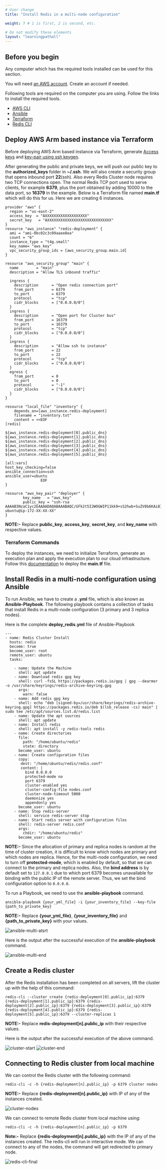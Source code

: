 ```yaml
---
# User change
title: "Install Redis in a multi-node configuration"

weight: 7 # 1 is first, 2 is second, etc.

# Do not modify these elements
layout: "learningpathall"
---
```


## Before you begin

Any computer which has the required tools installed can be used for this section. 

You will need [an AWS account](https://portal.aws.amazon.com/billing/signup?nc2=h_ct&src=default&redirect_url=https%3A%2F%2Faws.amazon.com%2Fregistration-confirmation#/start). Create an account if needed.

Following tools are required on the computer you are using. Follow the links to install the required tools.
* [AWS CLI](/install-tools/aws-cli)
* [Ansible](https://www.cyberciti.biz/faq/how-to-install-and-configure-latest-version-of-ansible-on-ubuntu-linux/)
* [Terraform](/install-tools/terraform)
* [Redis CLI](https://redis.io/docs/getting-started/installation/install-redis-on-linux/)

## Deploy AWS Arm based instance via Terraform

Before deploying AWS Arm based instance via Terraform, generate [Access keys](/learning-paths/server-and-cloud/redis/aws_deployment#generate-access-keys-access-key-id-and-secret-access-key) and [key-pair using ssh keygen](/learning-paths/server-and-cloud/redis/aws_deployment#generate-key-pairpublic-key-private-key-using-ssh-keygen).

After generating the public and private keys, we will push our public key to the **authorized_keys** folder in **~/.ssh**. We will also create a security group that opens inbound port **22**(ssh). Also every Redis Cluster node requires two TCP connections open. The normal Redis TCP port used to serve clients, for example **6379**, plus the port obtained by adding 10000 to the data port, so **16379** in the example. Below is a Terraform file named **main.tf** which will do this for us. Here we are creating 6 instances.


```console
provider "aws" {
  region = "us-east-2"
  access_key  = "AXXXXXXXXXXXXXXXXXXX"
  secret_key   = "AXXXXXXXXXXXXXXXXXXXXXXXXXXXXX"
}
resource "aws_instance" "redis-deployment" {
  ami = "ami-0bc02c3c09aaee8ea"
  count = "6"
  instance_type = "t4g.small"
  key_name= "aws_key"
  vpc_security_group_ids = [aws_security_group.main.id]
}

resource "aws_security_group" "main" {
  name        = "main"
  description = "Allow TLS inbound traffic"

  ingress {
    description      = "Open redis connection port"
    from_port        = 6379
    to_port          = 6379
    protocol         = "tcp"
    cidr_blocks      = ["0.0.0.0/0"]
  }
  ingress {
    description      = "Open port for Cluster bus"
    from_port        = 16379
    to_port          = 16379
    protocol         = "tcp"
    cidr_blocks      = ["0.0.0.0/0"]
  }
  ingress {
    description      = "Allow ssh to instance"
    from_port        = 22
    to_port          = 22
    protocol         = "tcp"
    cidr_blocks      = ["0.0.0.0/0"]
  }
  egress {
    from_port        = 0
    to_port          = 0
    protocol         = "-1"
    cidr_blocks      = ["0.0.0.0/0"]
  }
}

resource "local_file" "inventory" {
    depends_on=[aws_instance.redis-deployment]
    filename = "inventory.txt"
    content = <<EOF
[redis]

${aws_instance.redis-deployment[0].public_dns}
${aws_instance.redis-deployment[1].public_dns}
${aws_instance.redis-deployment[2].public_dns}
${aws_instance.redis-deployment[3].public_dns}
${aws_instance.redis-deployment[4].public_dns}
${aws_instance.redis-deployment[5].public_dns}

[all:vars]
host_key_checking=false
ansible_connection=ssh
ansible_user=ubuntu
                EOF
}

resource "aws_key_pair" "deployer" {
        key_name   = "aws_key"
        public_key = "ssh-rsa AAAAB3NzaC1yc2EAAAADAQABAAABAQC/GFk2t5I2WOGWIP11kk9+sS2hwb+SuZV8b6KAi8IPR50pDjBXtBBt/8Apl+cyTmUjIlVxnyV6rS4sGVdKLC7SDNU8nl1SfDuh1HJRtlbMu8k+OmA3i9T/rihz2Qs9htkbSkdZ3bADCd5tcregPIht1bdQkjFK5zpbmiNHqIC1KJYIKfiwHMCLt+3ZQWr8iw1G19hHLbfpvDr0H/ewlrpMNG3StJSo6E2Jec6NZ09takFMl0a2r9Cej3bSQz5TuDnxWFDm1xk2svLojROnNeSH2sVx6UoPDpt05eniqgpYdMysYzxeOwS+qMHzR2IV2+0UoDFMxgcSgnhM36qlSk7H ubuntu@ip-172-XX-XX-XX"
}
```
**NOTE:-** Replace **public_key**, **access_key**, **secret_key**, and **key_name** with respective values.


### Terraform Commands

To deploy the instances, we need to initialize Terraform, generate an execution plan and apply the execution plan to our cloud infrastructure. Follow this [documentation](/learning-paths/server-and-cloud/redis/aws_deployment#terraform-commands) to deploy the **main.tf** file.

## Install Redis in a multi-node configuration using Ansible
To run Ansible, we have to create a **.yml** file, which is also known as **Ansible-Playbook**. The following playbook contains a collection of tasks that install Redis in a multi-node configuration (3 primary and 3 replica nodes). 

Here is the complete **deploy_redis.yml** file of Ansible-Playbook
```console
---
- name: Redis Cluster Install
  hosts: redis
  become: true
  become_user: root
  remote_user: ubuntu
  tasks:

    - name: Update the Machine
      shell: apt update
    - name: Download redis gpg key
      shell: curl -fsSL https://packages.redis.io/gpg | gpg --dearmor -o /usr/share/keyrings/redis-archive-keyring.gpg
      args:
        warn: false
    - name: Add redis gpg key
      shell: echo "deb [signed-by=/usr/share/keyrings/redis-archive-keyring.gpg] https://packages.redis.io/deb $(lsb_release -cs) main" | sudo tee /etc/apt/sources.list.d/redis.list
    - name: Update the apt sources
      shell: apt update
    - name: Install redis
      shell: apt install -y redis-tools redis
    - name: Create directories
      file:
        path: "/home/ubuntu/redis"
        state: directory
      become_user: ubuntu
    - name: Create configuration files
      copy:
       dest: "/home/ubuntu/redis/redis.conf"
       content: |
         bind 0.0.0.0
         protected-mode no
         port 6379
         cluster-enabled yes
         cluster-config-file nodes.conf
         cluster-node-timeout 5000
         daemonize yes
         appendonly yes
      become_user: ubuntu
    - name: Stop redis-server
      shell: service redis-server stop
    - name: Start redis server with configuration files
      shell: redis-server redis.conf
      args:
        chdir: "/home/ubuntu/redis"
      become_user: ubuntu
```
**NOTE:-** Since the allocation of primary and replica nodes is random at the time of cluster creation, it is difficult to know which nodes are primary and which nodes are replica. Hence, for the multi-node configuration, we need to turn off **protected-mode**, which is enabled by default, so that we can connect to the primary and replica nodes. Also, the **bind address** is by default set to `127.0.0.1` due to which port 6379 becomes unavailable for binding with the public IP of the remote server. Thus, we set the bind configuration option to `0.0.0.0`.

To run a Playbook, we need to use the **ansible-playbook** command.
```console
ansible-playbook {your_yml_file} -i {your_inventory_file} --key-file {path_to_private_key}
```
**NOTE:-** Replace **{your_yml_file}**, **{your_inventory_file}** and **{path_to_private_key}** with your values.

![ansible-multi-atsrt](https://user-images.githubusercontent.com/71631645/223043471-ab72be63-94af-49d6-935c-84ca8f04b827.jpg)

Here is the output after the successful execution of the **ansible-playbook** command.

![ansible-multi-end](https://user-images.githubusercontent.com/71631645/223043499-2399df9b-7017-4f57-9735-e002cbab5f8f.jpg)

## Create a Redis cluster

After the Redis installation has been completed on all servers, lift the cluster up with the help of this command:

```console
redis-cli --cluster create {redis-deployment[0].public_ip}:6379 {redis-deployment[1].public_ip}:6379 {redis-deployment[2].public_ip}:6379 {redis-deployment[3].public_ip}:6379 {redis-deployment[4].public_ip}:6379 {redis-deployment[5].public_ip}:6379 --cluster-replicas 1
```
**NOTE:-** Replace **redis-deployment[n].public_ip** with their respective values.

Here is the output after the successful execution of the above command.

![cluster-start](https://user-images.githubusercontent.com/71631645/223050537-3a775d62-fefe-47e0-86c6-7cd0cb5ce542.jpg)
![cluster-end](https://user-images.githubusercontent.com/71631645/223050545-83928cf3-b9b4-4496-906e-8be4aac2e26c.jpg)

## Connecting to Redis cluster from local machine

We can control the Redis cluster with the following command:
```console
redis-cli -c -h {redis-deployment[n].public_ip} -p 6379 cluster nodes
```
**NOTE:-** Replace **{redis-deployment[n].public_ip}** with IP of any of the instances created.

![cluster-nodes](https://user-images.githubusercontent.com/71631645/223085999-c66f7323-da1b-4425-bb03-284b507369e3.jpg)

We can connect to remote Redis cluster from local machine using:

```console
redis-cli -c -h {redis-deployment[n].public_ip} -p 6379
```
**Note:-** Replace **{redis-deployment[n].public_ip}** with the IP of any of the instances created. The redis-cli will run in interactive mode. We can connect to any of the nodes, the command will get redirected to primary node.

![redis-cli-final](https://user-images.githubusercontent.com/71631645/223086054-b9ed9bf6-5ec2-4278-9922-8e0a37835686.jpg)
